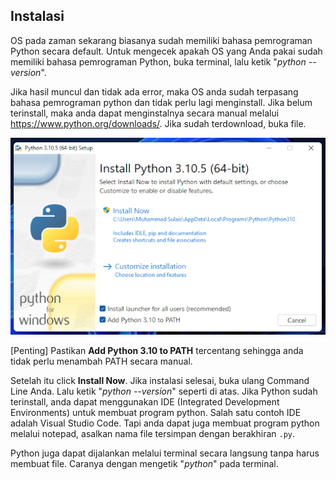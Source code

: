 ## Instalasi

OS pada zaman sekarang biasanya sudah memiliki bahasa pemrograman Python secara default. Untuk mengecek apakah OS yang Anda pakai sudah memiliki bahasa pemrograman Python, buka terminal, lalu ketik "*python --version*".

Jika hasil muncul dan tidak ada error, maka OS anda sudah terpasang bahasa pemrograman python dan tidak perlu lagi menginstall. Jika belum terinstall, maka anda dapat menginstalnya secara manual melalui https://www.python.org/downloads/. Jika sudah terdownload, buka file.

![Install Python](images/img1.png)

[Penting] Pastikan **Add Python 3.10 to PATH** tercentang sehingga anda tidak perlu menambah PATH secara manual.

Setelah itu click **Install Now**. Jika instalasi selesai, buka ulang Command Line Anda. Lalu ketik "*python --version*" seperti di atas. Jika Python sudah terinstall, anda dapat menggunakan IDE (Integrated Development Environments) untuk membuat program python. Salah satu contoh IDE adalah Visual Studio Code. Tapi anda dapat juga membuat program python melalui notepad, asalkan nama file tersimpan dengan berakhiran `.py`.

Python juga dapat dijalankan melalui terminal secara langsung tanpa harus membuat file. Caranya dengan mengetik "*python*" pada terminal.